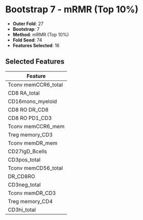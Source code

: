 # Bootstrap 7 - mRMR (Top 10%)

- **Outer Fold**: 27
- **Bootstrap**: 7
- **Method**: mRMR (Top 10%)
- **Fold Seed**: 74
- **Features Selected**: 16

## Selected Features

| Feature |
|---------|
| Tconv memCCR6_total |
| CD8 RA_total |
| CD16mono_myeloid |
| CD8 RO DR_CD8 |
| CD8 RO PD1_CD3 |
| Tconv memCCR6_mem |
| Treg memory_CD3 |
| Tconv memDR_mem |
| CD27IgD_Bcells |
| CD3pos_total |
| Tconv memCD56_total |
| DR_CD8RO |
| CD3neg_total |
| Tconv memDR_CD3 |
| Treg memory_CD4 |
| CD3hi_total |
